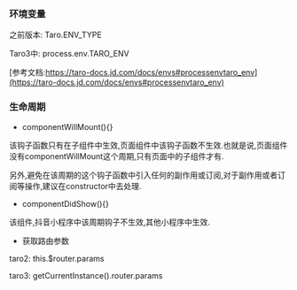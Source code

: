 ### 环境变量

之前版本: Taro.ENV_TYPE

Taro3中: process.env.TARO_ENV

[参考文档:https://taro-docs.jd.com/docs/envs#processenvtaro_env](https://taro-docs.jd.com/docs/envs#processenvtaro_env)

### 生命周期

- componentWillMount(){}

该钩子函数只有在子组件中生效,页面组件中该钩子函数不生效.也就是说,页面组件没有componentWillMount这个周期,只有页面中的子组件才有.

另外,避免在该周期的这个钩子函数中引入任何的副作用或订阅,对于副作用或者订阅等操作,建议在constructor中去处理.

- componentDidShow(){}

该组件,抖音小程序中该周期钩子不生效,其他小程序中生效.

- 获取路由参数

taro2: this.$router.params

taro3: getCurrentInstance().router.params